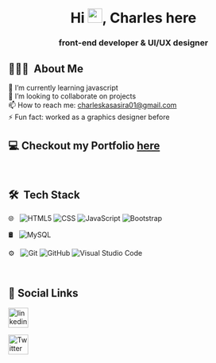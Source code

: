 <h1 align="center">Hi <img src="https://github.com/TheDudeThatCode/TheDudeThatCode/blob/master/Assets/Hi.gif" width="29px">, Charles here</h1>
<h3 align="center">front-end developer & UI/UX designer</h3>
<h2></h2>
<h2> 👨🏻‍💻 &nbsp;About Me </h2>

🌱 I’m currently learning javascript <br />
👯 I’m looking to collaborate on projects <br />
📫 How to reach me: charleskasasira01@gmail.com <br />
⚡ Fun fact: worked as a graphics designer before
<h2></h2>

<h2>💻 Checkout my Portfolio <a href="https://charleskasasira.github.io">here</a></h2>
<br> 

 <h2> 🛠 &nbsp;Tech Stack</h3>
 
 🌐 &nbsp;
 ![HTML5](https://img.shields.io/badge/-HTML5-333333?style=flat&logo=HTML5)
 ![CSS](https://img.shields.io/badge/-CSS-333333?style=flat&logo=CSS3&logoColor=1572B6)
 ![JavaScript](https://img.shields.io/badge/-JavaScript-333333?style=flat&logo=javascript)
 ![Bootstrap](https://img.shields.io/badge/-Bootstrap-333333?style=flat&logo=bootstrap&logoColor=563D7C)
 
 🛢 &nbsp;
 ![MySQL](https://img.shields.io/badge/-MySQL-333333?style=flat&logo=mysql)
 
 ⚙️ &nbsp;
  ![Git](https://img.shields.io/badge/-Git-333333?style=flat&logo=git)
  ![GitHub](https://img.shields.io/badge/-GitHub-333333?style=flat&logo=github)
  ![Visual Studio Code](https://img.shields.io/badge/-Visual%20Studio%20Code-333333?style=flat&logo=visual-studio-code&logoColor=007ACC)
  
  <br/>
<h2>🔗 Social Links </h2>
<p>
 <a href="http://www.linkedin.com/in/" target="_blank"><img src='https://cdn.jsdelivr.net/npm/simple-icons@3.0.1/icons/linkedin.svg' alt='linkedin' height='40'> </a> 

  <a href="https://twitter.com/KasasiraC" target="_blank"><img src='https://cdn.jsdelivr.net/npm/simple-icons@3.0.1/icons/twitter.svg' alt='Twitter' height='40'></a>   
</p>
<br/>


